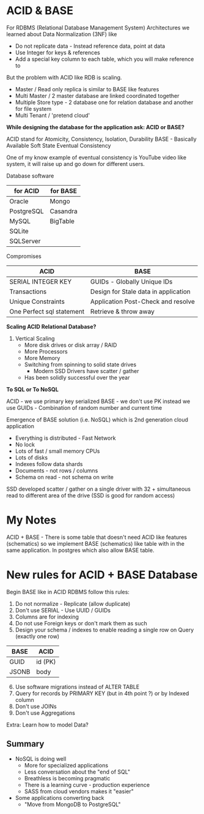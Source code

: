 # ACID & BASE

For RDBMS (Relational Database Management System) Architectures we learned about Data Normalization (3NF) like
- Do not replicate data - Instead reference data, point at data
- Use Integer for keys & references
- Add a special key column to each table, which you will make reference to

But the problem with ACID like RDB is scaling.

- Master / Read only replica is similar to BASE like features
- Multi Master / 2 master database are linked coordinated together
- Multiple Store type - 2 database one for relation database and another for file system
- Multi Tenant / 'pretend cloud'

**While designing the database for the application ask: ACID or BASE?**

ACID stand for Atomicity, Consistency, Isolation, Durability
BASE - Basically Available Soft State Eventual Consistency

One of my know example of eventual consistency is YouTube video like system, it will raise up and go down for different users.

Database software

| for ACID   | for BASE |
| ---------- | -------- |
| Oracle     | Mongo    |
| PostgreSQL | Casandra |
| MySQL      | BigTable |
| SQLite     |          |
| SQLServer  |          |

Compromises

| ACID                      | BASE                                 |
| ------------------------- | ------------------------------------ |
| SERIAL INTEGER KEY        | GUIDs - Globally Unique IDs          |
| Transactions              | Design for Stale data in application |
| Unique Constraints        | Application Post-Check and resolve   |
| One Perfect sql statement | Retrieve & throw away                |

**Scaling ACID Relational Database?**

1. Vertical Scaling
   - More disk drives or disk array / RAID
   - More Processors
   - More Memory
   - Switching from spinning to solid state drives
     - Modern SSD Drivers have scatter / gather
   - Has been solidly successful over the year

**To SQL or To NoSQL**

ACID - we use primary key serialized
BASE - we don't use PK instead we use GUIDs - Combination of random number and current time

Emergence of BASE solution (i.e. NoSQL) which is 2nd generation cloud application
- Everything is distributed - Fast Network
- No lock
- Lots of fast / small memory CPUs
- Lots of disks
- Indexes follow data shards
- Documents - not rows / columns
- Schema on read - not schema on write

SSD developed scatter / gather on a single driver with 32 + simultaneous read to different area of the drive (SSD is good for random access)

# My Notes

ACID + BASE - There is some table that doesn't need ACID like features (schematics) so we implement BASE (schematics) like table with in the same application. In postgres which also allow BASE table.

# New rules for ACID + BASE Database

Begin BASE like in ACID RDBMS follow this rules:

1. Do not normalize - Replicate (allow duplicate)
2. Don't use SERIAL - Use UUID / GUIDs
3. Columns are for indexing
4. Do not use Foreign keys or don't mark them as such
5. Design your schema / indexes to enable reading a single row on Query (exactly one row)

| BASE  | ACID    |
| ----- | ------- |
| GUID  | id (PK) |
| JSONB | body    |

6. Use software migrations instead of ALTER TABLE
7. Query for records by PRIMARY KEY (but in 4th point ?) or by Indexed column
8. Don't use JOINs
9. Don't use Aggregations

Extra: Learn how to model Data?

## Summary

- NoSQL is doing well
  - More for specialized applications
  - Less conversation about the "end of SQL"
  - Breathless is becoming pragmatic
  - There is a learning curve - production experience
  - SASS from cloud vendors makes it "easier"
- Some applications converting back
  - "Move from MongoDB to PostgreSQL"